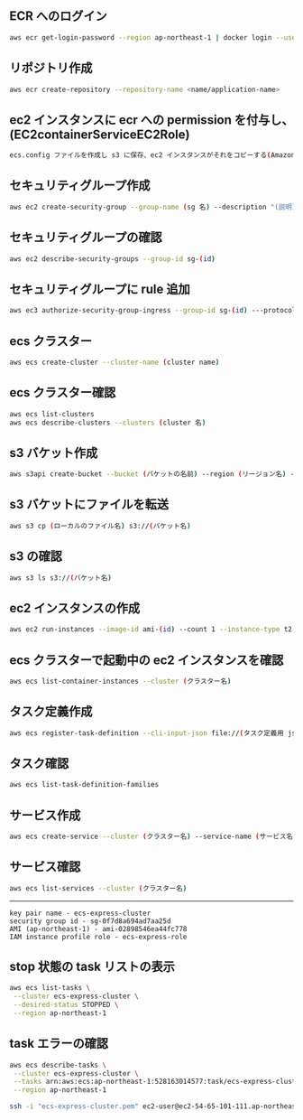 ## ECR へのログイン

```bash
aws ecr get-login-password --region ap-northeast-1 | docker login --username AWS --password-stdin <aws id 12>.dkr.ecr.<region>.amazonaws.com
```

## リポジトリ作成

```bash
aws ecr create-repository --repository-name <name/application-name>
```

## ec2 インスタンスに ecr への permission を付与し、(EC2containerServiceEC2Role)

```bash
ecs.config ファイルを作成し s3 に保存、ec2 インスタンスがそれをコピーする(AmazonS3ReadOnlyAccess)
```

## セキュリティグループ作成

```bash
aws ec2 create-security-group --group-name (sg 名) --description "(説明)"
```

## セキュリティグループの確認

```bash
aws ec2 describe-security-groups --group-id sg-(id)
```

## セキュリティグループに rule 追加

```bash
aws ec3 authorize-security-group-ingress --group-id sg-(id) ---protocol tcp --port 22 --cidr 0.0.0.0/0
```

## ecs クラスター

```bash
aws ecs create-cluster --cluster-name (cluster name)
```

## ecs クラスター確認

```bash
aws ecs list-clusters
aws ecs describe-clusters --clusters (cluster 名)
```

## s3 バケット作成

```bash
aws s3api create-bucket --bucket (バケットの名前) --region (リージョン名) --create-bucket-configuration LocationConstraint=(リージョン名)
```

## s3 バケットにファイルを転送

```bash
aws s3 cp (ローカルのファイル名) s3://(バケット名)
```

## s3 の確認

```bash
aws s3 ls s3://(バケット名)
```

## ec2 インスタンスの作成

```bash
aws ec2 run-instances --image-id ami-(id) --count 1 --instance-type t2.micro --iam-instance-profile Name=(role 名) --key-name (key pair 名) --security-group-ids sg-(id) --user-data file://get-config-file-from-s3
```

## ecs クラスターで起動中の ec2 インスタンスを確認

```bash
aws ecs list-container-instances --cluster (クラスター名)
```

## タスク定義作成

```bash
aws ecs register-task-definition --cli-input-json file://(タスク定義用 json ファイル)
```

## タスク確認

```bash
aws ecs list-task-definition-families
```

## サービス作成

```bash
aws ecs create-service --cluster (クラスター名) --service-name (サービス名) --task-definition (タスク定義) --desired-count 1
```

## サービス確認

```bash
aws ecs list-services --cluster (クラスター名)
```

---

```
key pair name - ecs-express-cluster
security group id - sg-0f7d8a694ad7aa25d
AMI (ap-northeast-1) - ami-02898546ea44fc778
IAM instance profile role - ecs-express-role
```

## stop 状態の task リストの表示

```bash
aws ecs list-tasks \
 --cluster ecs-express-cluster \
 --desired-status STOPPED \
 --region ap-northeast-1
```

## task エラーの確認

```bash
aws ecs describe-tasks \
 --cluster ecs-express-cluster \
 --tasks arn:aws:ecs:ap-northeast-1:528163014577:task/ecs-express-cluster/02d06798bf88411a9dd80e42b489284f \
 --region ap-northeast-1
```

```bash
ssh -i "ecs-express-cluster.pem" ec2-user@ec2-54-65-101-111.ap-northeast-1.compute.amazonaws.com
```
